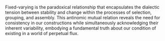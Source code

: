 
Fixed-varying is the paradoxical relationship that encapsulates the dialectic tension between stability and change within the processes of selection, grouping, and assembly. This antinomic mutual relation reveals the need for consistency in our constructions while simultaneously acknowledging their inherent variability, embodying a fundamental truth about our condition of existing in a world of perpetual flux.

